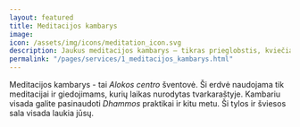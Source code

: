 ```yaml
---
layout: featured
title: Meditacijos kambarys
image: 
icon: /assets/img/icons/meditation_icon.svg
description: Jaukus meditacijos kambarys – tikras prieglobstis, kviečiantis palikti kasdienius rūpesčius už durų ir pašvesti laiką protui nuraminti bei vystyti išmintį ir teigiamas emocijas.
permalink: "/pages/services/1_meditacijos_kambarys.html" 
---
```


<div class="row">
    <div class="col-md-12">
        <div class="service-details mb-40">
            <!-- <h3>Business Analysis</h3> -->
            <p>Meditacijos kambarys - tai <em>Alokos centro</em> šventovė. Ši erdvė naudojama tik meditacijai ir giedojimams, kurių laikas nurodytas tvarkaraštyje. Kambariu visada galite pasinaudoti <em>Dhammos</em> praktikai ir kitu metu. Ši tylos ir šviesos sala visada laukia jūsų.</p>
        </div>
    </div>
</div>
<!-- <div class="row">
    <div class="col-xl-6 col-lg-12">
        <div class="s-details-img mb-30">
            <img src="{{site.baseurl}}/assets/img/service/details/01.jpg" alt="tincidunt">
        </div>
    </div>
    <div class="col-xl-6 col-lg-12">
        <div class="service-details mb-40">
            <h3>Awesome Teamwork Attention</h3>
            <p>Consectetuer adipiscing elit, sed diam nonumy nibh euismod tincidunt ut laoreet dolore mage aliquami erat volpate Ut
            wisi enim ad minim veniam, quis nos trud exerci tation corper cipit lobortis nisl ut aliq uip ex ea comcon sequat. Duis
            autem velue eum iriure dolor in hendrerit in vulputate velitesse conse quat Ut wisi enim ad minim veniam.</p>
        </div>
    </div>
</div>
<div class="service-details mb-30">
    <h3>Your Succes Will be Done</h3>
    <p>Quis nostrud exercitation ullamco laboris nisi ut aliquip ex ea commodo consequat. Duis
        aute irure dolor in reprehenderit
        in voluptate velit esse cillum dolore eu fugiat nulla pariatu cepteusint occaecat
        cupidatat non proident, sunt in culpa qui
        officia deserunt mollit anim laborum. Curatur pretium tincidunt lacus. Nulla gravida
        orci a odio. Nullam varius, turpis et
        commodo pharetra est eros bibendum elit nec luctus magna felis sollicitudin mauris.
        Integer in mauris nibh euismod gravida.
        Duis ac tellus et risus vulputate vehicula.</p>
</div> -->